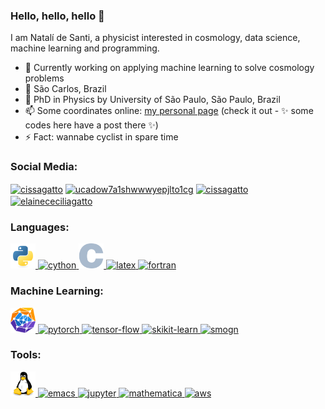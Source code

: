 ### Hello, hello, hello 👋

I am Natalí de Santi, a physicist interested in cosmology, data science, machine learning and programming.

- 🔭 Currently working on applying machine learning to solve cosmology problems
- :pushpin: São Carlos, Brazil
- 🌱 PhD in Physics by University of São Paulo, São Paulo, Brazil
- 📫 Some coordinates online: [my personal page](https://natalidesanti.github.io/) (check it out - ✨ some codes here have a post there ✨)
- ⚡ Fact: wannabe cyclist in spare time

<h3 align="left">Social Media:</h3>
<p align="left">
<a href="https://twitter.com/natalidesanti" target="blank"><img align="center" src="https://raw.githubusercontent.com/rahuldkjain/github-profile-readme-generator/master/src/images/icons/Social/twitter.svg" alt="cissagatto" height="30" width="40" /></a>
<a href="https://www.youtube.com/user/natalidesanti" target="blank"><img align="center" src="https://raw.githubusercontent.com/rahuldkjain/github-profile-readme-generator/master/src/images/icons/Social/youtube.svg" alt="ucadow7a1shwwwyepjlto1cg" height="30" width="40" /></a>
<a href="https://www.instagram.com/natalidesanti/" target="blank"><img align="center" src="https://raw.githubusercontent.com/rahuldkjain/github-profile-readme-generator/master/src/images/icons/Social/instagram.svg" alt="cissagatto" height="30" width="40" /></a>
<a href="https://www.linkedin.com/in/natali-de-santi" target="blank"><img align="center" src="https://raw.githubusercontent.com/rahuldkjain/github-profile-readme-generator/master/src/images/icons/Social/linked-in-alt.svg" alt="elainececiliagatto" height="30" width="40" /></a>

<h3 align="left">Languages:</h3>
<a href="https://www.python.org" target="_blank"> <img src="https://raw.githubusercontent.com/devicons/devicon/master/icons/python/python-original.svg" alt="python" width="40" height="40"/> </a>
<a href="https://cython.org/" target="_blank"> <img src="https://upload.wikimedia.org/wikipedia/commons/thumb/5/58/Cython_logo.svg/2560px-Cython_logo.svg.png" alt="cython" width="40" height="40"/> </a>
<a href="https://www.cprogramming.com/" target="_blank"> <img src="https://raw.githubusercontent.com/devicons/devicon/master/icons/c/c-original.svg" alt="c" width="40" height="40"/> </a>
<a href="https://www.latex-project.org/" target="_blank"> <img src="https://upload.wikimedia.org/wikipedia/commons/thumb/9/92/LaTeX_logo.svg/800px-LaTeX_logo.svg.png?20210414121601" alt="latex" width="40" height="40"/> </a> 
<a href="https://fortran-lang.org/en/" target="_blank"> <img src="https://fortran-lang.org/en/_static/fortran-logo-256x256.png" alt="fortran" width="40" height="40"/> </a> 

<h3 align="left">Machine Learning:</h3>
<a href="https://pytorch-geometric.readthedocs.io/en/latest/" target="_blank"> <img src="https://raw.githubusercontent.com/pyg-team/pyg_sphinx_theme/master/pyg_sphinx_theme/static/img/pyg_logo.png" alt="gnn" width="40" height="40"/> </a> 
<a href="https://pytorch.org/" target="_blank"> <img src="https://upload.wikimedia.org/wikipedia/commons/thumb/1/10/PyTorch_logo_icon.svg/640px-PyTorch_logo_icon.svg.png" alt="pytorch" width="40" height="40"/> </a>
<a href="https://www.tensorflow.org/" target="_blank"> <img src="https://upload.wikimedia.org/wikipedia/commons/thumb/2/2d/Tensorflow_logo.svg/1200px-Tensorflow_logo.svg.png" alt="tensor-flow" width="40" height="40"/> </a> 
<a href="https://scikit-learn.org/stable/" target="_blank"> <img src="https://scikit-learn.org/stable/_static/scikit-learn-logo-small.png" alt="skikit-learn" width="40" height="40"/> </a> 
<a href="https://github.com/nickkunz/smogn" target="_blank"> <img src="https://raw.githubusercontent.com/nickkunz/smogn/master/media/images/smogn_banner.png" alt="smogn" width="40" height="40"/> </a> 

<h3 align="left">Tools:</h3>
<a href="https://www.linux.org/" target="_blank"> <img src="https://raw.githubusercontent.com/devicons/devicon/master/icons/linux/linux-original.svg" alt="linux" width="40" height="40"/> </a> 
<a href="https://www.gnu.org/software/emacs/" target="_blank"> <img src="https://www.gnu.org/software/emacs/images/emacs.png" alt="emacs" width="40" height="40"/> </a> 
<a href="https://jupyter.org/" target="_blank"> <img src="https://jupyter.org/assets/logos/rectanglelogo-greytext-orangebody-greymoons.svg" alt="jupyter" width="40" height="40"/> </a> 
<a href="https://www.wolfram.com/mathematica/" target="_blank"> <img src="https://www.wolfram.com/common/framework/img/spikey.en.png" alt="mathematica" width="40" height="40"/> </a> 
<a href="https://aws.amazon.com" target="_blank"> <img src="https://avatars.githubusercontent.com/u/2232217?s=200&v=4" alt="aws" width="40" height="40"/> </a> 

